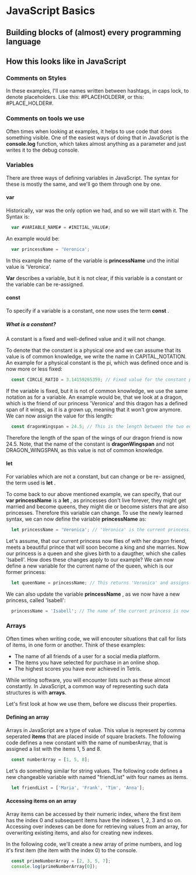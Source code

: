 # JavaScript Basics

## Building blocks of (almost) every programming language


## How this looks like in JavaScript
### Comments on Styles
In these examples, I'll use names written between hashtags, in caps lock, to denote placeholders. Like this: #PLACEHOLDER#, or this: #PLACE_HOLDER#.

### Comments on tools we use
Often times when looking at examples, it helps to use code that does something visible. One of the easiest ways of doing that in JavaScript is the __console.log__ function, which takes almost anything as a parameter and just writes it to the debug console.

### Variables
There are three ways of defining variables in JavaScript. The syntax for these is mostly the same, and we'll go them through one by one.

#### var
Historically, var was the only option we had, and so we will start with it. The Syntax is:

```javascript
  var #VARIABLE_NAME# = #INITIAL_VALUE#;
```

An example would be:

```javascript
  var princessName = 'Veronica';
```
In this example the name of the variable is __princessName__ und the initial value is 'Veronica'.

__Var__ describes a variable, but it is not clear, if this variable is a constant or the variable can be re-assigned.

#### const
To specify if a variable is a constant, one now uses the term __const__  .

##### What is a constant?
A constant is a fixed and well-defined value and it will not change.

To denote that the constant is a physical one and we can assume that its value is of common knowledge, we write the name in CAPITAL_NOTATION.
An example for a physical constant is the pi, which was defined once and is now more or less fixed:

```javascript
  const CIRCLE_RATIO = 3.14159265359; // Fixed value for the constant pi.
 ```
If the variable is fixed, but it is not of common knowledge, we use the same notation as for a variable. An example would be, that we look at a dragon, which is the friend of our princess 'Veronica' and this dragon has a defined span of it wings, as it is a grown up, meaning that it won't grow anymore. We can now assign the value for this length:

```javascript
  const dragonWingspan = 24.5; // This is the length between the two edges of the wings of our dragon friend.
```
Therefore the length of the span of the wings of our dragon friend is now 24.5.
Note, that the name of the constant is __dragonWingspan__ and not DRAGON_WINGSPAN, as this value is not of common knowledge.

#### let
For variables which are not a constant, but can change or be re- assigned, the term used is __let__ .

To come back to our above mentioned example, we can specify, that our __var princessName__ is a __let__ , as princesses don't live forever, they might get married and become queens, they might die or become sisters that are also princesses. Therefore this variable can change.
To use the newly learned syntax, we can now define the variable __princessName__ as:

```javascript
  let princessName = 'Veronica'; // 'Veronica' is the current princess.
```
Let's assume, that our current princess now flies of with her dragon friend, meets a beautiful prince that will soon become a king and she marries. Now our princess is a queen and she gives birth to a daugther, which she calles 'Isabell'.
How does these changes apply to our example?
We can now define a new variable for the current name of the queen, which is our former princess:

```javascript
  let queenName = princessName; // This returns 'Veronica' and assigns it to the new variable queenName.
```

We can also update the variable __princessName__ , as we now have a new princess, called 'Isabell':

```javascript
  princessName = 'Isabell'; // The name of the current princess is now 'Isabell', not 'Veronica' anymore.
```

### Arrays
Often times when writing code, we will encouter situations that call for lists of items, in one form or another. Think of these examples:

* The name of all friends of a user for a social media platform.
* The items you have selected for purchase in an online shop.
* The highest scores you have ever achieved in Tetris.

While writing software, you will encounter lists such as these almost constantly. In JavaScript, a common way of representing such data structures is with __arrays__.

Let's first look at how we use them, before we discuss their properties.

#### Defining an array
Arrays in JavaScript are a type of value. This value is represent by comma seperated __items__ that are placed inside of square brackets. The following code defines a new constant with the name of numberArray, that is assigned a list with the items 1, 5 and 8.

```javascript
  const numberArray = [1, 5, 8];
```

Let's do something similar for string values. The following code defines a new changeable variable with named "friendList" with four names as items.

```javascript
  let friendList = ['Maria', 'Frank', 'Tim', 'Anna'];
```

#### Accessing items on an array
Array items can be accessed by their numeric index, where the first item has the index 0 and subsequent items have the indexes 1, 2, 3 and so on. Accessing over indexes can be done for retrieving values from an array, for overwriting existing items, and also for creating new indexes.

In the following code, we'll create a new array of prime numbers, and log it's first item (the item with the index 0) to the console.

```javascript
  const primeNumberArray = [2, 3, 5, 7];
  console.log(primeNumberArray[0]);
```
